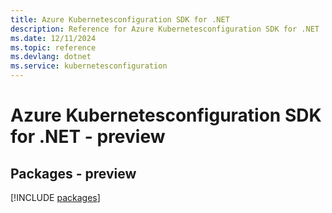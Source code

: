 ```yaml
---
title: Azure Kubernetesconfiguration SDK for .NET
description: Reference for Azure Kubernetesconfiguration SDK for .NET
ms.date: 12/11/2024
ms.topic: reference
ms.devlang: dotnet
ms.service: kubernetesconfiguration
---
```

# Azure Kubernetesconfiguration SDK for .NET - preview
## Packages - preview
[!INCLUDE [packages](kubernetesconfiguration-index.md)]